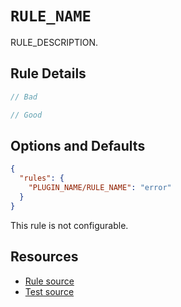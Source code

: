 # `RULE_NAME`

RULE_DESCRIPTION.

## Rule Details

```ts
// Bad

// Good
```

## Options and Defaults

```json
{
  "rules": {
    "PLUGIN_NAME/RULE_NAME": "error"
  }
}
```

This rule is not configurable.

## Resources

- [Rule source](../../src/rules/RULE_NAME.ts)
- [Test source](../../tests/rules/RULE_NAME.test.ts)
